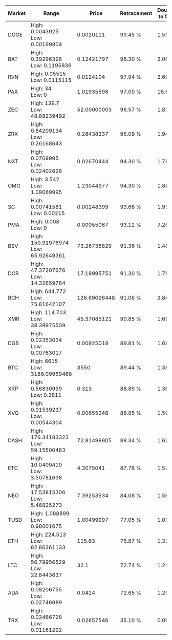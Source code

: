 | Market | Range | Price| Retracement | Doubles to 50% |
| --- | --- | --- | --- | --- |
| DOGE | High: 0.0043925<br />Low: 0.00199804 | 0.0020111 | 99.45 % | 1.59 |
| BAT | High: 0.39296398<br />Low: 0.1195836 | 0.12421797 | 98.30 % | 2.06 |
| RVN | High: 0.05515<br />Low: 0.0115115 | 0.0124104 | 97.94 % | 2.69 |
| PAX | High: 34<br />Low: 0 | 1.01935598 | 97.00 % | 16.68 |
| ZEC | High: 139.7<br />Low: 48.88239492 | 52.00000003 | 96.57 % | 1.81 |
| ZRX | High: 0.84209134<br />Low: 0.26168643 | 0.28438237 | 96.09 % | 1.94 |
| NXT | High: 0.0709995<br />Low: 0.02402828 | 0.02670444 | 94.30 % | 1.78 |
| OMG | High: 3.542<br />Low: 1.09069995 | 1.23044977 | 94.30 % | 1.88 |
| SC | High: 0.00741581<br />Low: 0.00215 | 0.00248399 | 93.66 % | 1.93 |
| PMA | High: 0.008<br />Low: 0 | 0.00055067 | 93.12 % | 7.26 |
| BSV | High: 150.91976974<br />Low: 65.92649361 | 73.26738829 | 91.36 % | 1.48 |
| DCR | High: 47.37207676<br />Low: 14.32659784 | 17.19995751 | 91.30 % | 1.79 |
| BCH | High: 644.772<br />Low: 75.81642107 | 126.69026448 | 91.06 % | 2.84 |
| XMR | High: 114.703<br />Low: 38.38975509 | 45.37085121 | 90.85 % | 1.69 |
| DGB | High: 0.02353034<br />Low: 0.00763017 | 0.00925018 | 89.81 % | 1.68 |
| BTC | High: 6615<br />Low: 3188.09969468 | 3550 | 89.44 % | 1.38 |
| XRP | High: 0.56830999<br />Low: 0.2811 | 0.313 | 88.89 % | 1.36 |
| XVG | High: 0.01539237<br />Low: 0.00544304 | 0.00655248 | 88.85 % | 1.59 |
| DASH | High: 176.34183323<br />Low: 59.15500483 | 72.81498905 | 88.34 % | 1.62 |
| ETC | High: 10.0409419<br />Low: 3.50781638 | 4.3075041 | 87.76 % | 1.57 |
| NEO | High: 17.53815306<br />Low: 5.46825273 | 7.39253534 | 84.06 % | 1.56 |
| TUSD | High: 1.088899<br />Low: 0.98001675 | 1.00499997 | 77.05 % | 1.03 |
| ETH | High: 224.513<br />Low: 82.86361133 | 115.63 | 76.87 % | 1.33 |
| LTC | High: 56.79956529<br />Low: 22.8443637 | 32.1 | 72.74 % | 1.24 |
| ADA | High: 0.08206755<br />Low: 0.02746989 | 0.0424 | 72.65 % | 1.29 |
| TRX | High: 0.03466728<br />Low: 0.01161292 | 0.02657546 | 35.10 % | 0.00 |
